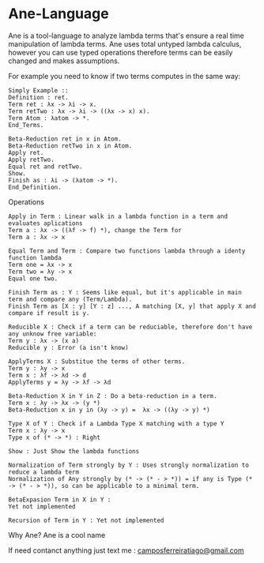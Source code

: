 # Ane-Language

Ane is a tool-language to analyze lambda terms that's ensure a real time manipulation of lambda terms.
Ane uses total untyped lambda calculus, however you can use typed operations therefore terms can be easily changed and makes assumptions.

For example you need to know if two terms computes in the same way:
```
Simply Example ::
Definition : ret.
Term ret : λx -> λi -> x.
Term retTwo : λx -> λi -> ((λx -> x) x).
Term Atom : λatom -> *.
End_Terms.

Beta-Reduction ret in x in Atom.
Beta-Reduction retTwo in x in Atom.
Apply ret.
Apply retTwo.
Equal ret and retTwo.
Show.
Finish as : λi -> (λatom -> *).
End_Definition.
```

Operations 
```
Apply in Term : Linear walk in a lambda function in a term and evaluates aplications
Term a : λx -> ((λf -> f) *), change the Term for
Term a : λx -> x

Equal Term and Term : Compare two functions lambda through a identy function lambda
Term one = λx -> x
Term two = λy -> x
Equal one two.

Finish Term as : Y : Seems like equal, but it's applicable in main term and compare any (Term/Lambda).
Finish Term as [X : y] [Y : z] ..., A matching [X, y] that apply X and compare if result is y.

Reducible X : Check if a term can be reduciable, therefore don't have any unknow free variable:
Term y : λx -> (x a)
Reducible y : Error (a isn't know)

ApplyTerms X : Substitue the terms of other terms.
Term y : λy -> x
Term x : λf -> λd -> d
ApplyTerms y = λy -> λf -> λd

Beta-Reduction X in Y in Z : Do a beta-reduction in a term.
Term x : λy -> λx -> (y *)
Beta-Reduction x in y in (λy -> y) =  λx -> ((λy -> y) *)

Type X of Y : Check if a Lambda Type X matching with a type Y
Term x : λy -> x
Type x of (* -> *) : Right

Show : Just Show the lambda functions

Normalization of Term strongly by Y : Uses strongly normalization to reduce a lambda term
Normalization of Any strongly by (* -> (* - > *)) = if any is Type (* -> (* - > *)), so can be applicable to a minimal term.

BetaExpasion Term in X in Y :
Yet not implemented

Recursion of Term in Y : Yet not implemented
```

Why Ane?
Ane is a cool name

If need contanct anything just text me :
camposferreiratiago@gmail.com






